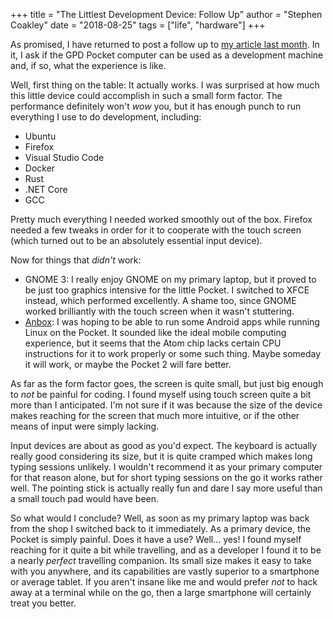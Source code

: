 +++
title = "The Littlest Development Device: Follow Up"
author = "Stephen Coakley"
date = "2018-08-25"
tags = ["life", "hardware"]
+++

As promised, I have returned to post a follow up to [my article last month](/2018/07/29/the-littlest-development-device). In it, I ask if the GPD Pocket computer can be used as a development machine and, if so, what the experience is like.

Well, first thing on the table: It actually works. I was surprised at how much this little device could accomplish in such a small form factor. The performance definitely won't _wow_ you, but it has enough punch to run everything I use to do development, including:

- Ubuntu
- Firefox
- Visual Studio Code
- Docker
- Rust
- .NET Core
- GCC

Pretty much everything I needed worked smoothly out of the box. Firefox needed a few tweaks in order for it to cooperate with the touch screen (which turned out to be an absolutely essential input device).

Now for things that _didn't_ work:

- GNOME 3: I really enjoy GNOME on my primary laptop, but it proved to be just too graphics intensive for the little Pocket. I switched to XFCE instead, which performed excellently. A shame too, since GNOME worked brilliantly with the touch screen when it wasn't stuttering.
- [Anbox]: I was hoping to be able to run some Android apps while running Linux on the Pocket. It sounded like the ideal mobile computing experience, but it seems that the Atom chip lacks certain CPU instructions for it to work properly or some such thing. Maybe someday it will work, or maybe the Pocket 2 will fare better.

As far as the form factor goes, the screen is quite small, but just big enough to _not_ be painful for coding. I found myself using touch screen quite a bit more than I anticipated. I'm not sure if it was because the size of the device makes reaching for the screen that much more intuitive, or if the other means of input were simply lacking.

Input devices are about as good as you'd expect. The keyboard is actually really good considering its size, but it is quite cramped which makes long typing sessions unlikely. I wouldn't recommend it as your primary computer for that reason alone, but for short typing sessions on the go it works rather well. The pointing stick is actually really fun and dare I say more useful than a small touch pad would have been.

So what would I conclude? Well, as soon as my primary laptop was back from the shop I switched back to it immediately. As a primary device, the Pocket is simply painful. Does it have a use? Well... yes! I found myself reaching for it quite a bit while travelling, and as a developer I found it to be a nearly _perfect_ travelling companion. Its small size makes it easy to take with you anywhere, and its capabilities are vastly superior to a smartphone or average tablet. If you aren't insane like me and would prefer _not_ to hack away at a terminal while on the go, then a large smartphone will certainly treat you better.


[Anbox]: https://anbox.io
